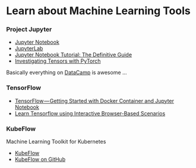# Learn about Machine Learning Tools

### Project Jupyter

* [Jupyter Notebook](https://github.com/jupyter/notebook)
* [JupyterLab](https://github.com/jupyterlab/jupyterlab)
* [Jupyter Notebook Tutorial: The Definitive Guide](https://www.datacamp.com/community/tutorials/tutorial-jupyter-notebook)
* [Investigating Tensors with PyTorch](https://www.datacamp.com/community/tutorials/investigating-tensors-pytorch)

Basically everything on [DataCamp](https://www.datacamp.com/) is awesome ...

### TensorFlow

* [TensorFlow — Getting Started with Docker Container and Jupyter Notebook](https://medium.com/@andrejusb/tensorflow-getting-started-with-docker-container-and-jupyter-notebook-c5745f99abce)
* [Learn Tensorflow using Interactive Browser-Based Scenarios](https://katacoda.com/courses/tensorflow)

### KubeFlow

Machine Learning Toolkit for Kubernetes

* [KubeFlow](https://www.kubeflow.org/)
* [KubeFlow on GitHub](https://github.com/kubeflow/kubeflow)